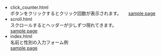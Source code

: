 * click_counter.html  
ボタンをクリックするとクリック回数が表示されます。  　
[sample page](http://natsume.php.xdomain.jp/sample/20170515/click_counter.html)
* scroll.html  
スクロールするとヘッダーが少しずつ現れてきます。  
[sample page](http://natsume.php.xdomain.jp/sample/20170515/scroll.html)
* index.html  
名前と性別の入力フォーム例  
[sample page](http://natsume.php.xdomain.jp/sample/20170515/index.html)